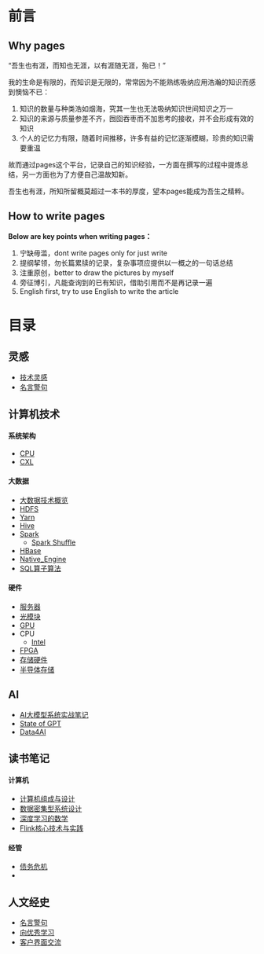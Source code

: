 # 前言

## Why pages
“吾生也有涯，而知也无涯，以有涯随无涯，殆已！”

我的生命是有限的，而知识是无限的，常常因为不能熟练吸纳应用浩瀚的知识而感到懊恼不已：
1. 知识的数量与种类浩如烟海，究其一生也无法吸纳知识世间知识之万一
2. 知识的来源与质量参差不齐，囫囵吞枣而不加思考的接收，并不会形成有效的知识
3. 个人的记忆力有限，随着时间推移，许多有益的记忆逐渐模糊，珍贵的知识需要重温

故而通过pages这个平台，记录自己的知识经验，一方面在撰写的过程中提炼总结，另一方面也为了方便自己温故知新。

吾生也有涯，所知所留概莫超过一本书的厚度，望本pages能成为吾生之精粹。
## How to write pages
**Below are key points when writing pages：**
1. 宁缺毋滥，dont write pages only for just write
2. 提纲挈领，勿长篇累牍的记录，复杂事项应提供以一概之的一句话总结
3. 注重原创，better to draw the pictures by myself
4. 旁征博引，凡能查询到的已有知识，借助引用而不是再记录一遍
5. English first, try to use  English to write the article

# 目录
## 灵感
- [技术灵感](技术灵感.md)
- [名言警句](名言警句.md)
## 计算机技术
#### 系统架构
- [CPU](计算机技术/系统架构/CPU.md)
- [CXL](计算机技术/系统架构/CXL.md)

#### 大数据
- [大数据技术概览](计算机技术/大数据/大数据技术概览.md)
- [HDFS](计算机技术/大数据/HDFS.md)
- [Yarn](计算机技术/大数据/Yarn.md)
- [Hive](计算机技术/大数据/Hive.md)
- [Spark](计算机技术/大数据/Spark.md)
	- [Spark Shuffle](计算机技术/大数据/Spark%20Shuffle.md)
- [HBase](计算机技术/大数据/HBase.md)
- [Native_Engine](计算机技术/大数据/Native_Engine.md)
- [SQL算子算法](计算机技术/大数据/SQL算子算法.md)

#### 硬件
- [服务器](计算机技术/硬件/服务器.md)
- [光模块](计算机技术/硬件/光模块.md)
- [GPU](计算机技术/硬件/GPU.md)
- CPU
	- [Intel](计算机技术/硬件/CPU/Intel.md)
- [FPGA](计算机技术/硬件/FPGA.md)
- [存储硬件](计算机技术/硬件/存储硬件.md)
- [半导体存储](计算机技术/硬件/半导体存储.md)
## AI
- [AI大模型系统实战笔记](计算机技术/AI/AI大模型系统实战/AI大模型系统实战笔记.md)
- [State of GPT](计算机技术/AI/State%20of%20GPT.md)
- [Data4AI](计算机技术/AI/Data4AI.md)
## 读书笔记
#### 计算机
- [计算机组成与设计](读书笔记/书籍/计算机组成与设计.md)
- [数据密集型系统设计](读书笔记/书籍/数据密集型系统设计.md)
- [深度学习的数学](读书笔记/书籍/深度学习的数学.md)
- [Flink核心技术与实践](读书笔记/书籍/Flink核心技术与实践.md)
#### 经管
- [债务危机](读书笔记/书籍/债务危机.md)
- 
## 人文经史
- [名言警句](名言警句.md)
- [向优秀学习](人文经史/职场晋升/向优秀学习.md)
- [客户界面交流](人文经史/职场晋升/客户界面交流.md)

